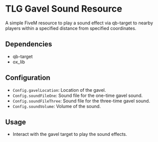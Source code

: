 # TLG Gavel Sound Resource

A simple FiveM resource to play a sound effect via qb-target to nearby players within a specified distance from specified coordinates.

## Dependencies
- qb-target
- ox_lib

## Configuration
- `Config.gavelLocation`: Location of the gavel.
- `Config.soundFileOne`: Sound file for the one-time gavel sound.
- `Config.soundFileThree`: Sound file for the three-time gavel sound.
- `Config.soundVolume`: Volume of the sound.

## Usage
- Interact with the gavel target to play the sound effects.

